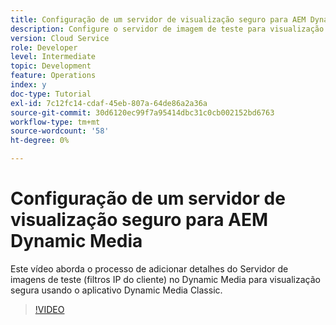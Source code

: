 ```yaml
---
title: Configuração de um servidor de visualização seguro para AEM Dynamic Media
description: Configure o servidor de imagem de teste para visualização segura usando o aplicativo AEM Dynamic Media Classic.
version: Cloud Service
role: Developer
level: Intermediate
topic: Development
feature: Operations
index: y
doc-type: Tutorial
exl-id: 7c12fc14-cdaf-45eb-807a-64de86a2a36a
source-git-commit: 30d6120ec99f7a95414dbc31c0cb002152bd6763
workflow-type: tm+mt
source-wordcount: '58'
ht-degree: 0%

---
```


# Configuração de um servidor de visualização seguro para AEM Dynamic Media

Este vídeo aborda o processo de adicionar detalhes do Servidor de imagens de teste (filtros IP do cliente) no Dynamic Media para visualização segura usando o aplicativo Dynamic Media Classic.

>[!VIDEO](https://video.tv.adobe.com/v/335462?quality=12&learn=on)
